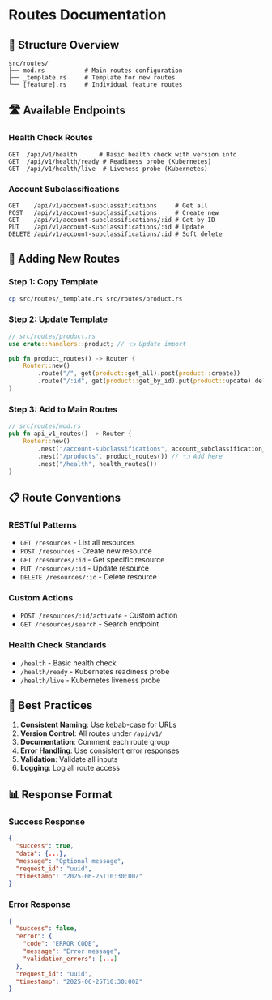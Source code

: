 # Routes Documentation

## 📁 Structure Overview

```
src/routes/
├── mod.rs           # Main routes configuration
├── _template.rs     # Template for new routes
└── [feature].rs     # Individual feature routes
```

## 🛣️ Available Endpoints

### Health Check Routes
```
GET  /api/v1/health      # Basic health check with version info
GET  /api/v1/health/ready # Readiness probe (Kubernetes)
GET  /api/v1/health/live  # Liveness probe (Kubernetes)
```

### Account Subclassifications
```
GET    /api/v1/account-subclassifications     # Get all
POST   /api/v1/account-subclassifications     # Create new
GET    /api/v1/account-subclassifications/:id # Get by ID
PUT    /api/v1/account-subclassifications/:id # Update
DELETE /api/v1/account-subclassifications/:id # Soft delete
```

## 🚀 Adding New Routes

### Step 1: Copy Template
```bash
cp src/routes/_template.rs src/routes/product.rs
```

### Step 2: Update Template
```rust
// src/routes/product.rs
use crate::handlers::product; // 👈 Update import

pub fn product_routes() -> Router {
    Router::new()
        .route("/", get(product::get_all).post(product::create))
        .route("/:id", get(product::get_by_id).put(product::update).delete(product::delete))
}
```

### Step 3: Add to Main Routes
```rust
// src/routes/mod.rs
pub fn api_v1_routes() -> Router {
    Router::new()
        .nest("/account-subclassifications", account_subclassification_routes())
        .nest("/products", product_routes()) // 👈 Add here
        .nest("/health", health_routes())
}
```

## 📋 Route Conventions

### RESTful Patterns
- `GET /resources` - List all resources
- `POST /resources` - Create new resource
- `GET /resources/:id` - Get specific resource
- `PUT /resources/:id` - Update resource
- `DELETE /resources/:id` - Delete resource

### Custom Actions
- `POST /resources/:id/activate` - Custom action
- `GET /resources/search` - Search endpoint

### Health Check Standards
- `/health` - Basic health check
- `/health/ready` - Kubernetes readiness probe
- `/health/live` - Kubernetes liveness probe

## 🔧 Best Practices

1. **Consistent Naming**: Use kebab-case for URLs
2. **Version Control**: All routes under `/api/v1/`
3. **Documentation**: Comment each route group
4. **Error Handling**: Use consistent error responses
5. **Validation**: Validate all inputs
6. **Logging**: Log all route access

## 📊 Response Format

### Success Response
```json
{
  "success": true,
  "data": {...},
  "message": "Optional message",
  "request_id": "uuid",
  "timestamp": "2025-06-25T10:30:00Z"
}
```

### Error Response
```json
{
  "success": false,
  "error": {
    "code": "ERROR_CODE",
    "message": "Error message",
    "validation_errors": [...]
  },
  "request_id": "uuid",
  "timestamp": "2025-06-25T10:30:00Z"
}
```
